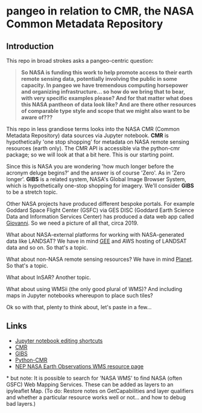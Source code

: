 # pangeo in relation to CMR, the NASA Common Metadata Repository


## Introduction

This repo in broad strokes asks a pangeo-centric question: 


> **So NASA is funding this work to help promote access to their earth remote sensing data, potentially involving 
> the public in some capacity. In pangeo we have tremendous
> computing horsepower and organizing infrastructure... so how do we bring that to bear, with very 
> specific examples please? And for that matter what does this NASA pantheon of data look like? And are there other resources
> of comparable type style and scope that we might also want to be aware of???**


This repo in less grandiose terms looks into the NASA CMR (Common Metadata Repository) data sources via Jupyter notebook. 
**CMR** is hypothetically 'one stop shopping' for metadata on NASA remote sensing resources (earth only).
The CMR API is accessible via the python-cmr package; so we will look at that a bit here. This is our starting point.


Since this is NASA you are wondering 'how much longer before the acronym deluge begins?' and the answer
is of course 'Zero'. As in 'Zero longer'. **GIBS** is a related system, NASA's Global Image Browser System, 
which is hypothetically one-stop shopping for imagery. We'll consider **GIBS** to be a stretch topic.


Other NASA projects have produced different bespoke portals. For example Goddard Space Flight Center (GSFC) 
via GES DISC (Goddard Earth Science Data and Information Services Center)
has produced a data web app called [Giovanni]( http://giovanni.gsfc.nasa.gov/giovanni/). So we need a picture of
all that, circa 2019. 


What about NASA-external platforms for working with NASA-generated data like LANDSAT? 
We have in mind [GEE](https://earthengine.google.com) and AWS hosting of LANDSAT data and so on. So that's a topic. 


What about non-NASA remote sensing resources? We have in mind [Planet](https://www.planet.com). So that's a topic. 


What about InSAR? Another topic.


What about using WMSii (the only good plural of WMS)? And including maps in Jupyter notebooks whereupon to place such tiles?


Ok so with that, plenty to think about, let's paste in a few...

## Links

* [Jupyter notebook editing shortcuts](https://www.dataquest.io/blog/jupyter-notebook-tips-tricks-shortcuts/)
* [CMR](https://earthdata.nasa.gov/about/science-system-description/eosdis-components/common-metadata-repository)
* [GIBS](https://pypi.python.org/pypi/python-cmr/0.3.1)
* [Python-CMR](https://pypi.python.org/pypi/python-cmr/0.3.1)
* [NEP NASA Earth Observations WMS resource page](https://neo.sci.gsfc.nasa.gov/about/wms.php)



\* but note: It is possible to search for 'NASA WMS' to find NASA (often GSFC) Web Mapping Services. These can be 
added as layers to an ipyleaflet Map. (To do: Restore notes on GetCapabilities and layer qualifiers and whether
a particular resource works well or not... and how to debug bad layers.)

